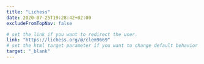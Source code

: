 ```yaml
---
title: "Lichess"
date: 2020-07-25T19:28:42+02:00
excludeFromTopNav: false

# set the link if you want to redirect the user.
link: "https://lichess.org/@/clem9669"
# set the html target parameter if you want to change default behavior
target: "_blank"
---
```

